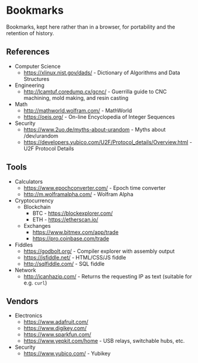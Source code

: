 
# **Bookmarks**
Bookmarks, kept here rather than in a browser, for portability and the retention of history.

## **References**
* Computer Science
  * https://xlinux.nist.gov/dads/ - Dictionary of Algorithms and Data Structures
* Engineering
  * http://lcamtuf.coredump.cx/gcnc/ - Guerrilla guide to CNC machining, mold making, and resin casting
* Math
  * http://mathworld.wolfram.com/ - MathWorld
  * https://oeis.org/ - On-line Encyclopedia of Integer Sequences
* Security
  * https://www.2uo.de/myths-about-urandom - Myths about /dev/urandom
  * https://developers.yubico.com/U2F/Protocol_details/Overview.html - U2F Protocol Details

## **Tools**
* Calculators
	* https://www.epochconverter.com/ - Epoch time converter
	* http://m.wolframalpha.com/ - Wolfram Alpha
* Cryptocurrency
	* Blockchain
		* BTC - https://blockexplorer.com/
		* ETH - https://etherscan.io/
	* Exchanges
		* https://www.bitmex.com/app/trade
		* https://pro.coinbase.com/trade
* Fiddles
	* https://godbolt.org/ - Compiler explorer with assembly output
	* https://jsfiddle.net/ - HTML/CSS/JS fiddle
	* http://sqlfiddle.com/ - SQL fiddle
* Network
	* http://icanhazip.com/ - Returns the requesting IP as text (suitable for e.g. `curl`)

## **Vendors**
* Electronics
  * https://www.adafruit.com/
  * https://www.digikey.com/
  * https://www.sparkfun.com/
  * https://www.yepkit.com/home - USB relays, switchable hubs, etc.
* Security
  * https://www.yubico.com/ - Yubikey
